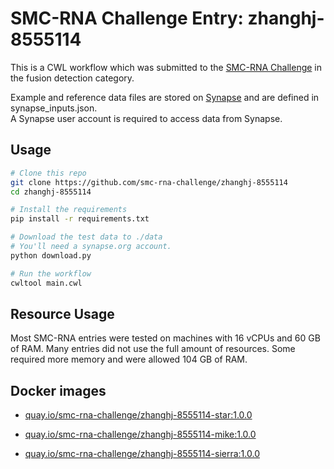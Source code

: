 SMC-RNA Challenge Entry: zhanghj-8555114
========================================================

This is a CWL workflow which was submitted to the [SMC-RNA Challenge][smcrna] in the fusion detection category.

Example and reference data files are stored on [Synapse][data] and are
defined in synapse_inputs.json.  
A Synapse user account is required to access data from Synapse.

Usage
--------------------------------------------------------

```bash
# Clone this repo
git clone https://github.com/smc-rna-challenge/zhanghj-8555114
cd zhanghj-8555114

# Install the requirements
pip install -r requirements.txt

# Download the test data to ./data
# You'll need a synapse.org account.
python download.py

# Run the workflow
cwltool main.cwl
```

Resource Usage
--------------------------------------------------------

Most SMC-RNA entries were tested on machines with 16 vCPUs and 60 GB of RAM.
Many entries did not use the full amount of resources.
Some required more memory and were allowed 104 GB of RAM.


Docker images
--------------------------------------------------------


- [quay.io/smc-rna-challenge/zhanghj-8555114-star:1.0.0](https://quay.io/smc-rna-challenge/zhanghj-8555114-star:1.0.0)

- [quay.io/smc-rna-challenge/zhanghj-8555114-mike:1.0.0](https://quay.io/smc-rna-challenge/zhanghj-8555114-mike:1.0.0)

- [quay.io/smc-rna-challenge/zhanghj-8555114-sierra:1.0.0](https://quay.io/smc-rna-challenge/zhanghj-8555114-sierra:1.0.0)






[smcrna]: https://www.synapse.org/#!Synapse:syn2813589/wiki/401435
[data]: https://www.synapse.org/#!Synapse:syn9878877
